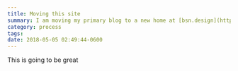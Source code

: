 ```yaml
---
title: Moving this site
summary: I am moving my primary blog to a new home at [bsn.design](http://bsn.design)
category: process
tags: 
date: 2018-05-05 02:49:44-0600
---
```

This is going to be great